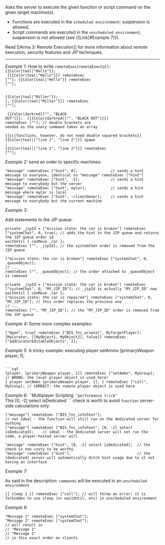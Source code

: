 Asks the server to execute the given function or script command on the given target machine(s).
* Functions are executed in the `scheduled environment`; suspension is allowed.
* Script commands are executed in the `unscheduled environment`; suspension is not allowed (see {{Link|#Example 7}}).

Read [[Arma 3: Remote Execution]] for more information about remote execution, security features and JIP techniques.


---
*Example 1:*
How to write `remoteExec`/`remoteExecCall`:
<code><See Color Reference hint> {{Color|teal|"Hello"}};
<See cc Reference s>
[{{Color|teal|"Hello"}}] remoteExec ["<See Color Reference hint>"];
{{Color|teal|"Hello"}} remoteExec ["<See Color Reference hint>"]; <See cc Reference y></code>

<code><See Color Reference unit1> <See Color Reference setFace> {{Color|teal|"Miller"}};
<See cc Reference s>
[<See Color Reference unit1>, {{Color|teal|"Miller"}}] remoteExec ["<See Color Reference setFace>"];</code>

<code><See Color Reference cutRsc> {{Color|darkred|["", "BLACK OUT"]}};
<See cc Reference s>
[{{Color|darkred|["", "BLACK OUT"]}}] remoteExec ["<See Color Reference cutRsc>"]; // double brackets are needed as the unary command takes an array</code>

<code>{{cc|functions, however, do not need double squared brackets}}
{{Color|teal|["line 1", "line 2"]}} spawn <See Color Reference BIS_fnc_infoText>;
<See cc Reference s>
{{Color|teal|["line 1", "line 2"]}} remoteExec ["<See Color Reference BIS_fnc_infoText>"];</code>

*Example 2:*
send an order to specific machines:

```sqf
"message" remoteExec ["hint", 0];				// sends a hint message to everyone, identical to "message" remoteExec ["hint"]
"message" remoteExec ["hint", -2];				// sends a hint message to everybody but the server
"message" remoteExec ["hint", myCar];			// sends a hint message where myCar is local
"message" remoteExec ["hint", -clientOwner];	// sends a hint message to everybody but the current machine
```

*Example 3:*
<!-- This example is referenced in the Syntax section. -->
Add statements to the JIP queue:

```sqf
private _jipId = ["mission state: the car is broken"] remoteExec ["systemChat", 0, true]; // adds the hint to the JIP queue and returns the JIP queue order id
waitUntil { canMove _car };
remoteExec ["", _jipId]; // the systemChat order is removed from the JIP queue
```


```sqf
["mission state: the car is broken"] remoteExec ["systemChat", 0, _queueObject];
// ...
remoteExec ["", _queueObject]; // the order attached to _queueObject is removed
```


```sqf
private _jipId = ["mission state: the car is broken"] remoteExec ["systemChat", 0, "MY_JIP_ID"]; // _jipId is actually "MY_JIP_ID" now
waitUntil { canMove _car };
["mission state: the car is repaired"] remoteExec ["systemChat", 0, "MY_JIP_ID"]; // this order replaces the previous one
// ...
remoteExec ["", "MY_JIP_ID"]; // the "MY_JIP_ID" order is removed from the JIP queue
```

*Example 4:*
Some more complex examples:

```sqf
["Open", true] remoteExec ["BIS_fnc_arsenal", MyTargetPlayer];
[MyCurator, [[MyObject1, MyObject2], false]] remoteExec ["addCuratorEditableObjects", 2];
```

*Example 5:*
A tricky example: executing <sqf inline>player setAmmo [primaryWeapon player, 1];
``` (on machines where the player is in MyGroup):

```sqf
[player, [primaryWeapon player, 1]] remoteExec ["setAmmo", MyGroup]; // WRONG: the local player object is used here!
{ player setAmmo [primaryWeapon player, 1]; } remoteExec ["call", MyGroup]; // CORRECT: the remote player object is used here
```

*Example 6:*
``Multiplayer Scripting` "performance trick"`<br>
This <sqf inline>[0, -2] select isDedicated
``` check is worth to avoid `function` server-side calculations only:

```sqf
["message"] remoteExec ["BIS_fnc_infoText"];								// not ideal - the function will still run on the dedicated server for nothing
["message"] remoteExec ["BIS_fnc_infoText", [0, -2] select isDedicated];	// ideal - the dedicated server will not run the code, a player-hosted server will

"message" remoteExec ["hint", [0, -2] select isDedicated];	// the check is too costy to be worthy
"message" remoteExec ["hint"];								// the (dedicated) server will automatically ditch hint usage due to it not having an interface
```

*Example 7:*
<!-- This example is referenced in the Description section. -->
As said in the description: `commands` will be executed in an `unscheduled environment`

```sqf
[{ sleep 1 }] remoteExec ["call"]; // will throw an error: it is forbidden to use sleep (or waitUntil, etc) in unscheduled environment
```

*Example 8:*
<!-- This example is referenced in the Description section. -->

```sqf
"Message 1" remoteExec ["systemChat"];
"Message 2" remoteExec ["systemChat"];
// will result in
// "Message 1"
// "Message 2"
// in this exact order on clients
```